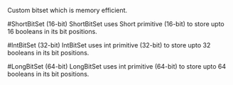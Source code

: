 Custom bitset which is memory efficient. 

#ShortBitSet (16-bit)
ShortBitSet uses Short primitive (16-bit) to store upto 16 booleans in its bit positions.

#IntBitSet (32-bit)
IntBitSet uses int primitive (32-bit) to store upto 32 booleans in its bit positions.

#LongBitSet (64-bit)
LongBitSet uses int primitive (64-bit) to store upto 64 booleans in its bit positions.
